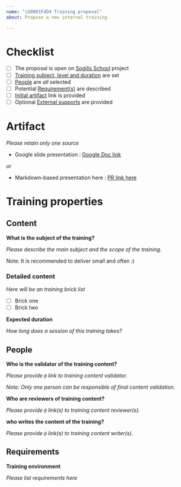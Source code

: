 ```yaml
---
name: "\U0001F4D4 Training proposal"
about: Propose a new internal training

---
```


# Checklist
- [ ] The proposal is open on [Sogilis School](https://github.com/sogilis/sogilis-school) project
- [ ] [Training subject, level and duration](#content) are set
- [ ] [People](#people) are *all* selected
- [ ] Potential [Requirement(s)](#requirements) are described
- [ ] [Initial artifact](#artifact) link is provided
- [ ] Optional [External supports](#external_supports) are provided

# Artifact

*Please retain only one source*

- Google slide presentation : [Google Doc link]()

*or*

- Markdown-based presentation here : [PR link here]()

# Training properties

## Content

**What is the subject of the training?**

*Please describe the main subject and the scope of the training.*

Note: It is recommended to deliver small and often :)

### Detailed content

*Here will be an training brick list*

* [ ] Brick one
* [ ] Brick two

**Expected duration**

*How long does a session of this training takes?*

## People 

**Who is the validator of the training content?**

*Please provide `@` link to training content validator.*

*Note: Only one person can be responsible of final content validation.*

**Who are reviewers of training content?**

*Please provide `@` link(s) to training content reviewer(s).*

**who writes the content of the training?**

*Please provide `@` link(s) to training content writer(s).*

## Requirements

**Training environment**

*Please list requirements here*